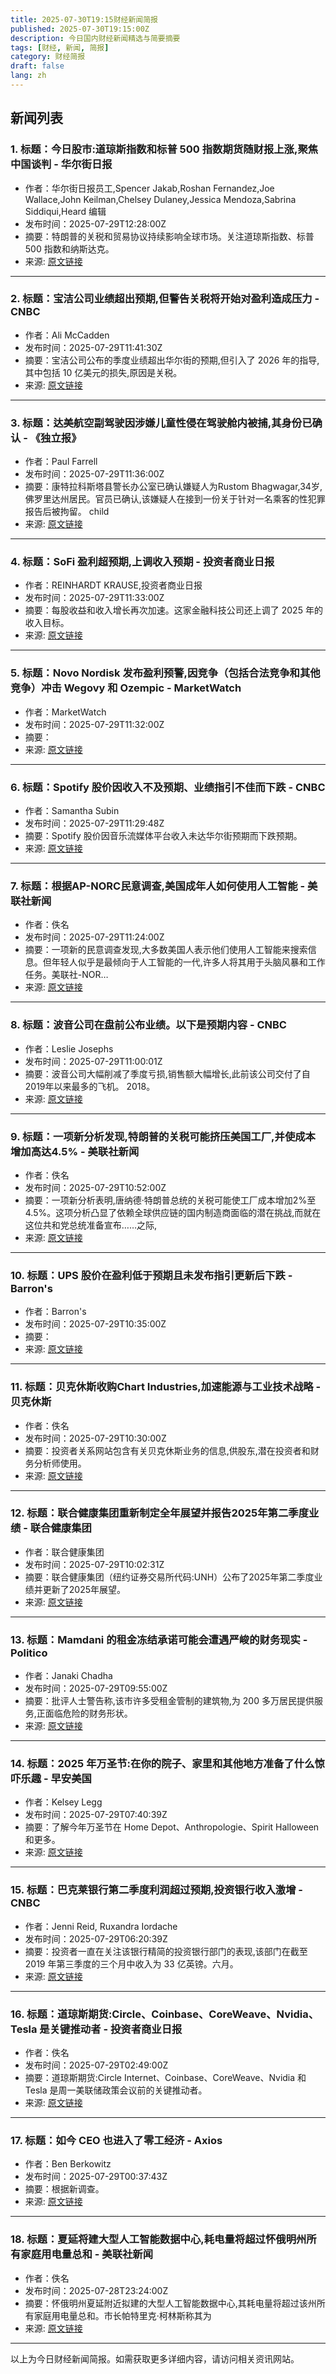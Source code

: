 ```yaml
---
title: 2025-07-30T19:15财经新闻简报
published: 2025-07-30T19:15:00Z
description: 今日国内财经新闻精选与简要摘要
tags: [财经, 新闻, 简报]
category: 财经简报
draft: false
lang: zh
---
```


## 新闻列表

### 1. 标题：今日股市:道琼斯指数和标普 500 指数期货随财报上涨,聚焦中国谈判 - 华尔街日报
- 作者：华尔街日报员工,Spencer Jakab,Roshan Fernandez,Joe Wallace,John Keilman,Chelsey Dulaney,Jessica Mendoza,Sabrina Siddiqui,Heard 编辑
- 发布时间：2025-07-29T12:28:00Z
- 摘要：特朗普的关税和贸易协议持续影响全球市场。关注道琼斯指数、标普 500 指数和纳斯达克。
- 来源: [原文链接](https://www.wsj.com/livecoverage/stock-market-today-dow-sp500-nasdaq-07-29-2025)

---

### 2. 标题：宝洁公司业绩超出预期,但警告关税将开始对盈利造成压力 - CNBC
- 作者：Ali McCadden
- 发布时间：2025-07-29T11:41:30Z
- 摘要：宝洁公司公布的季度业绩超出华尔街的预期,但引入了 2026 年的指导,其中包括 10 亿美元的损失,原因是关税。
- 来源: [原文链接](https://www.cnbc.com/2025/07/29/procter-gamble-pg-q4-2025-earnings.html)

---

### 3. 标题：达美航空副驾驶因涉嫌儿童性侵在驾驶舱内被捕,其身份已确认 - 《独立报》
- 作者：Paul Farrell
- 发布时间：2025-07-29T11:36:00Z
- 摘要：康特拉科斯塔县警长办公室已确认嫌疑人为Rustom Bhagwagar,34岁,佛罗里达州居民。官员已确认,该嫌疑人在接到一份关于针对一名乘客的性犯罪报告后被拘留。 child
- 来源: [原文链接](https://www.the-independent.com/news/world/americas/crime/rustom-bhagwagar-delta-pilot-arrest-b2797909.html)

---

### 4. 标题：SoFi 盈利超预期,上调收入预期 - 投资者商业日报
- 作者：REINHARDT KRAUSE,投资者商业日报
- 发布时间：2025-07-29T11:33:00Z
- 摘要：每股收益和收入增长再次加速。这家金融科技公司还上调了 2025 年的收入目标。
- 来源: [原文链接](https://www.investors.com/news/technology/sofi-stock-sofi-earnings-q22025/)

---

### 5. 标题：Novo Nordisk 发布盈利预警,因竞争（包括合法竞争和其他竞争）冲击 Wegovy 和 Ozempic - MarketWatch
- 作者：MarketWatch
- 发布时间：2025-07-29T11:32:00Z
- 摘要：
- 来源: [原文链接](https://www.marketwatch.com/story/novo-nordisk-issues-profit-warning-as-competition-legal-and-otherwise-hits-wegovy-ozempic-2d94d1a0)

---

### 6. 标题：Spotify 股价因收入不及预期、业绩指引不佳而下跌 - CNBC
- 作者：Samantha Subin
- 发布时间：2025-07-29T11:29:48Z
- 摘要：Spotify 股价因音乐流媒体平台收入未达华尔街预期而下跌预期。
- 来源: [原文链接](https://www.cnbc.com/2025/07/29/spotify-spot-stock-q2-2025-earnings.html)

---

### 7. 标题：根据AP-NORC民意调查,美国成年人如何使用人工智能 - 美联社新闻
- 作者：佚名
- 发布时间：2025-07-29T11:24:00Z
- 摘要：一项新的民意调查发现,大多数美国人表示他们使用人工智能来搜索信息。但年轻人似乎是最倾向于人工智能的一代,许多人将其用于头脑风暴和工作任务。美联社-NOR…
- 来源: [原文链接](https://apnews.com/article/ai-artificial-intelligence-poll-229b665d10d057441a69f56648b973e1)

---

### 8. 标题：波音公司在盘前公布业绩。以下是预期内容 - CNBC
- 作者：Leslie Josephs
- 发布时间：2025-07-29T11:00:01Z
- 摘要：波音公司大幅削减了季度亏损,销售额大幅增长,此前该公司交付了自2019年以来最多的飞机。 2018。
- 来源: [原文链接](https://www.cnbc.com/2025/07/29/boeing-ba-2q-2025-earnings.html)

---

### 9. 标题：一项新分析发现,特朗普的关税可能挤压美国工厂,并使成本增加高达4.5% - 美联社新闻
- 作者：佚名
- 发布时间：2025-07-29T10:52:00Z
- 摘要：一项新分析表明,唐纳德·特朗普总统的关税可能使工厂成本增加2%至4.5%。这项分析凸显了依赖全球供应链的国内制造商面临的潜在挑战,而就在这位共和党总统准备宣布……之际,
- 来源: [原文链接](https://apnews.com/article/trump-tariffs-factory-costs-manufacturing-4c928842b57c7f36db9d5ca26a84108b)

---

### 10. 标题：UPS 股价在盈利低于预期且未发布指引更新后下跌 - Barron&#39;s
- 作者：Barron&#39;s
- 发布时间：2025-07-29T10:35:00Z
- 摘要：
- 来源: [原文链接](https://www.barrons.com/articles/ups-stock-price-earnings-fae0074e)

---

### 11. 标题：贝克休斯收购Chart Industries,加速能源与工业技术战略 - 贝克休斯
- 作者：佚名
- 发布时间：2025-07-29T10:30:00Z
- 摘要：投资者关系网站包含有关贝克休斯业务的信息,供股东,潜在投资者和财务分析师使用。
- 来源: [原文链接](https://investors.bakerhughes.com/news-releases/news-release-details/baker-hughes-acquire-chart-industries-accelerating-energy)

---

### 12. 标题：联合健康集团重新制定全年展望并报告2025年第二季度业绩 - 联合健康集团
- 作者：联合健康集团
- 发布时间：2025-07-29T10:02:31Z
- 摘要：联合健康集团（纽约证券交易所代码:UNH）公布了2025年第二季度业绩并更新了2025年展望。
- 来源: [原文链接](https://www.unitedhealthgroup.com/newsroom/2025/2025-07-29-unh-reestablishes-full-year-outlook-and-reports-second-quarter-2025-results.html)

---

### 13. 标题：Mamdani 的租金冻结承诺可能会遭遇严峻的财务现实 - Politico
- 作者：Janaki Chadha
- 发布时间：2025-07-29T09:55:00Z
- 摘要：批评人士警告称,该市许多受租金管制的建筑物,为 200 多万居民提供服务,正面临危险的财务形状。
- 来源: [原文链接](https://www.politico.com/news/2025/07/29/mamdanis-rent-freeze-promise-could-run-into-stark-financial-reality-00480794)

---

### 14. 标题：2025 年万圣节:在你的院子、家里和其他地方准备了什么惊吓乐趣 - 早安美国
- 作者：Kelsey Legg
- 发布时间：2025-07-29T07:40:39Z
- 摘要：了解今年万圣节在 Home Depot、Anthropologie、Spirit Halloween 和更多。
- 来源: [原文链接](https://www.goodmorningamerica.com/shop/story/halloween-decorations-2025-123990206)

---

### 15. 标题：巴克莱银行第二季度利润超过预期,投资银行收入激增 - CNBC
- 作者：Jenni Reid, Ruxandra Iordache
- 发布时间：2025-07-29T06:20:39Z
- 摘要：投资者一直在关注该银行精简的投资银行部门的表现,该部门在截至 2019 年第三季度的三个月中收入为 33 亿英镑。六月。
- 来源: [原文链接](https://www.cnbc.com/2025/07/29/barclays-q2-earnings-2025.html)

---

### 16. 标题：道琼斯期货:Circle、Coinbase、CoreWeave、Nvidia、Tesla 是关键推动者 - 投资者商业日报
- 作者：佚名
- 发布时间：2025-07-29T02:49:00Z
- 摘要：道琼斯期货:Circle Internet、Coinbase、CoreWeave、Nvidia 和 Tesla 是周一美联储政策会议前的关键推动者。
- 来源: [原文链接](https://www.investors.com/market-trend/stock-market-today/dow-jones-sp500-nasdaq-circle-coinbase-coreweave-nvidia-tesla/)

---

### 17. 标题：如今 CEO 也进入了零工经济 - Axios
- 作者：Ben Berkowitz
- 发布时间：2025-07-29T00:37:43Z
- 摘要：根据新调查。
- 来源: [原文链接](https://www.axios.com/2025/07/28/ceo-gig-economy)

---

### 18. 标题：夏延将建大型人工智能数据中心,耗电量将超过怀俄明州所有家庭用电量总和 - 美联社新闻
- 作者：佚名
- 发布时间：2025-07-28T23:24:00Z
- 摘要：怀俄明州夏延附近拟建的大型人工智能数据中心,其耗电量将超过该州所有家庭用电量总和。市长帕特里克·柯林斯称其为
- 来源: [原文链接](https://apnews.com/article/ai-artificial-intelligence-data-center-electricity-wyoming-cheyenne-44da7974e2d942acd8bf003ebe2e855a)

---


以上为今日财经新闻简报。如需获取更多详细内容，请访问相关资讯网站。
